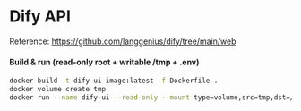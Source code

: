 # Dify API
Reference: https://github.com/langgenius/dify/tree/main/web

#### Build & run (read-only root + writable /tmp + .env)
```bash
docker build -t dify-ui-image:latest -f Dockerfile .
docker volume create tmp
docker run --name dify-ui --read-only --mount type=volume,src=tmp,dst=/tmp --env-file .env -p 8080:8080 dify-ui-image:latest
```